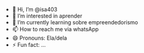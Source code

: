 - 👋 Hi, I’m @isa403
- 👀 I’m interested in aprender 
- 🌱 I’m currently learning sobre empreendedorismo
- 📫 How to reach me via whatsApp
- 😄 Pronouns: Ela/dela
- ⚡ Fun fact: ...

<!---
isa403/isa403 is a ✨ special ✨ repository because its `README.md` (this file) appears on your GitHub profile.
You can click the Preview link to take a look at your changes.
--->
